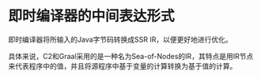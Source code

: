 # 即时编译器的中间表达形式

即时编译器将所输入的Java字节码转换成SSR IR，以便更好地进行优化。

具体来说，C2和Graal采用的是一种名为Sea-of-Nodes的IR，其特点是用IR节点来代表程序中的值，并且将源程序中基于变量的计算转换为基于值的计算。
